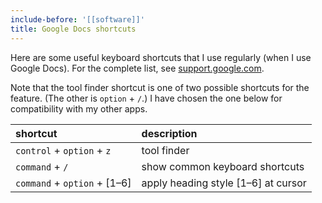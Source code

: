 ```yaml
---
include-before: '[[software]]'
title: Google Docs shortcuts
---
```


Here are some useful keyboard shortcuts that I use regularly (when I use Google Docs). For the complete list, see [support.google.com](https://support.google.com/docs/answer/179738?hl=en&co=GENIE.Platform%3DDesktop#zippy=%2Cmac-shortcuts).

Note that the tool finder shortcut is one of two possible shortcuts for the feature. (The other is `option` + `/`.) I have chosen the one below for compatibility with my other apps.

| shortcut                     | description                         |
| :--                          | :--                                 |
| `control` + `option` + `z`   | tool finder                         |
| `command` + `/`              | show common keyboard shortcuts      |
| `command` + `option` + [1–6] | apply heading style [1–6] at cursor |

